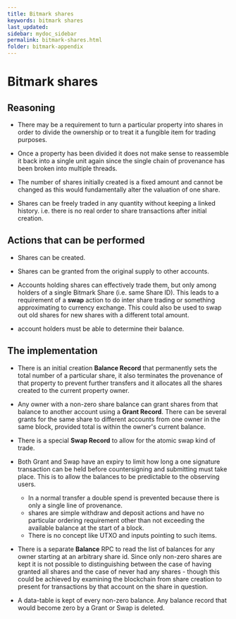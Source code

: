 ```yaml
---
title: Bitmark shares
keywords: bitmark shares
last_updated: 
sidebar: mydoc_sidebar
permalink: bitmark-shares.html
folder: bitmark-appendix
---
```


# Bitmark shares

## Reasoning

* There may be a requirement to turn a particular property into shares
  in order to divide the ownership or to treat it a fungible item for
  trading purposes.

* Once a property has been divided it does not make sense to
  reassemble it back into a single unit again since the single chain
  of provenance has been broken into multiple threads.

* The number of shares initially created is a fixed amount and cannot
  be changed as this would fundamentally alter the valuation of one
  share.

* Shares can be freely traded in any quantity without keeping a linked
  history.  i.e. there is no real order to share transactions after
  initial creation.

## Actions that can be performed

* Shares can be created.

* Shares can be granted from the original supply to other accounts.

* Accounts holding shares can effectively trade them, but only among
  holders of a single Bitmark Share (i.e. same Share ID).  This leads
  to a requirement of a **swap** action to do inter share trading or
  something approximating to currency exchange.  This could also be
  used to swap out old shares for new shares with a different total
  amount.

* account holders must be able to determine their balance.

## The implementation

* There is an initial creation **Balance Record** that permanently
  sets the total number of a particular share, it also terminates the
  provenance of that property to prevent further transfers and it
  allocates all the shares created to the current property owner.

* Any owner with a non-zero share balance can grant shares from that
  balance to another account using a **Grant Record**.  There can be
  several grants for the same share to different accounts from one
  owner in the same block, provided total is within the owner's
  current balance.

* There is a special **Swap Record** to allow for the atomic swap kind
  of trade.

* Both Grant and Swap have an expiry to limit how long a one signature
  transaction can be held before countersigning and submitting must
  take place.  This is to allow the balances to be predictable to the
  observing users.

    * In a normal transfer a double spend is prevented because there
      is only a single line of provenance.
    * shares are simple withdraw and deposit actions and have no
      particular ordering requirement other than not exceeding the
      available balance at the start of a block.
    * There is no concept like UTXO and inputs pointing to such items.

* There is a separate **Balance** RPC to read the list of balances for
  any owner starting at an arbitrary share id.  Since only non-zero
  shares are kept it is not possible to distinguishing between the
  case of having granted all shares and the case of never had any
  shares - though this could be achieved by examining the blockchain
  from share creation to present for transactions by that account on
  the share in question.

* A data-table is kept of every non-zero balance.  Any balance record
  that would become zero by a Grant or Swap is deleted.
